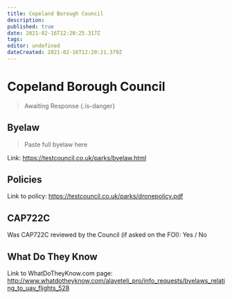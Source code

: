 ```yaml
---
title: Copeland Borough Council
description: 
published: true
date: 2021-02-16T12:20:25.317Z
tags: 
editor: undefined
dateCreated: 2021-02-16T12:20:21.379Z
---
```


# Copeland Borough Council
>  Awaiting Response
> {.is-danger}

## Byelaw
> Paste full byelaw here

Link:
https://testcouncil.co.uk/parks/byelaw.html

## Policies
Link to policy:
https://testcouncil.co.uk/parks/dronepolicy.pdf

## CAP722C

Was CAP722C reviewed by the Council (if asked on the FOI): Yes / No

## What Do They Know

Link to WhatDoTheyKnow.com page:
http://www.whatdotheyknow.com/alaveteli_pro/info_requests/byelaws_relating_to_uav_flights_528

